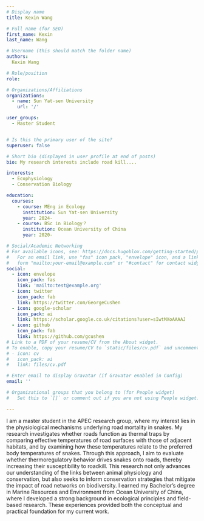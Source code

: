 ```yaml
---
# Display name
title: Kexin Wang

# Full name (for SEO)
first_name: Kexin
last_name: Wang

# Username (this should match the folder name)
authors:
  Kexin Wang

# Role/position
role:

# Organizations/Affiliations
organizations:
  - name: Sun Yat-sen University
    url: '/'

user_groups:
  - Master Student


# Is this the primary user of the site?
superuser: false

# Short bio (displayed in user profile at end of posts)
bio: My research interests include road kill....

interests:
  - Ecophysiology
  - Conservation Biology

education:
  courses:
    - course: MEng in Ecology
      institution: Sun Yat-sen University
      year: 2024-
    - course: BSc in Biology？
      institution: Ocean University of China
      year: 2020-

# Social/Academic Networking
# For available icons, see: https://docs.hugoblox.com/getting-started/page-builder/#icons
#   For an email link, use "fas" icon pack, "envelope" icon, and a link in the
#   form "mailto:your-email@example.com" or "#contact" for contact widget.
social:
  - icon: envelope
    icon_pack: fas
    link: 'mailto:test@example.org'
  - icon: twitter
    icon_pack: fab
    link: https://twitter.com/GeorgeCushen
  - icon: google-scholar
    icon_pack: ai
    link: https://scholar.google.co.uk/citations?user=sIwtMXoAAAAJ
  - icon: github
    icon_pack: fab
    link: https://github.com/gcushen
# Link to a PDF of your resume/CV from the About widget.
# To enable, copy your resume/CV to `static/files/cv.pdf` and uncomment the lines below.
# - icon: cv
#   icon_pack: ai
#   link: files/cv.pdf

# Enter email to display Gravatar (if Gravatar enabled in Config)
email: ''

# Organizational groups that you belong to (for People widget)
#   Set this to `[]` or comment out if you are not using People widget.

---
```


I am a master student in the APEC research group, where my interest lies in the physiological mechanisms underlying road mortality in snakes. My research investigates whether roads function as thermal traps by comparing effective temperatures of road surfaces with those of adjacent habitats, and by examining how these temperatures relate to the preferred body temperatures of snakes. Through this approach, I aim to evaluate whether thermoregulatory behavior drives snakes onto roads, thereby increasing their susceptibility to roadkill. This research not only advances our understanding of the links between animal physiology and conservation, but also seeks to inform conservation strategies that mitigate the impact of road networks on biodiversity.
I earned my Bachelor’s degree in Marine Resources and Environment from Ocean University of China, where I developed a strong background in ecological principles and field-based research. These experiences provided both the conceptual and practical foundation for my current work.
